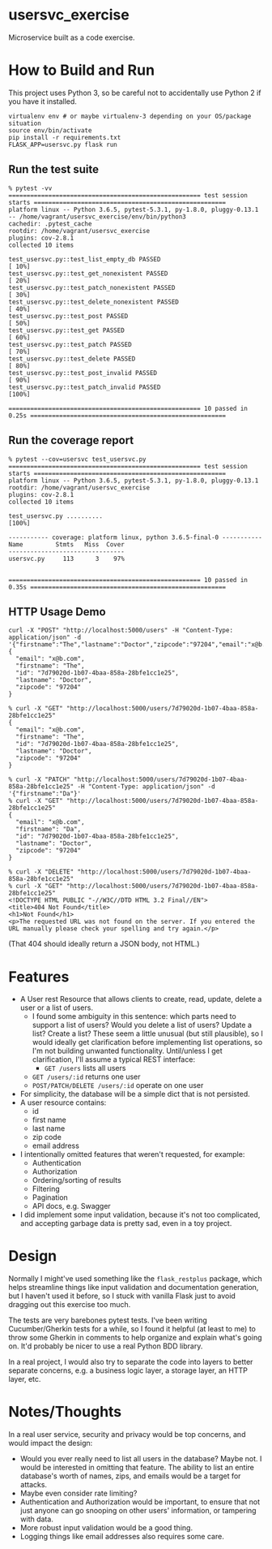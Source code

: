# usersvc_exercise
Microservice built as a code exercise.

# How to Build and Run

This project uses Python 3, so be careful not to accidentally use Python 2 if you have it installed.

    virtualenv env # or maybe virtualenv-3 depending on your OS/package situation
    source env/bin/activate
    pip install -r requirements.txt
    FLASK_APP=usersvc.py flask run

## Run the test suite

```
% pytest -vv
===================================================== test session starts =====================================================
platform linux -- Python 3.6.5, pytest-5.3.1, py-1.8.0, pluggy-0.13.1 -- /home/vagrant/usersvc_exercise/env/bin/python3
cachedir: .pytest_cache
rootdir: /home/vagrant/usersvc_exercise
plugins: cov-2.8.1
collected 10 items

test_usersvc.py::test_list_empty_db PASSED                                                                              [ 10%]
test_usersvc.py::test_get_nonexistent PASSED                                                                            [ 20%]
test_usersvc.py::test_patch_nonexistent PASSED                                                                          [ 30%]
test_usersvc.py::test_delete_nonexistent PASSED                                                                         [ 40%]
test_usersvc.py::test_post PASSED                                                                                       [ 50%]
test_usersvc.py::test_get PASSED                                                                                        [ 60%]
test_usersvc.py::test_patch PASSED                                                                                      [ 70%]
test_usersvc.py::test_delete PASSED                                                                                     [ 80%]
test_usersvc.py::test_post_invalid PASSED                                                                               [ 90%]
test_usersvc.py::test_patch_invalid PASSED                                                                              [100%]

===================================================== 10 passed in 0.25s ======================================================

```

## Run the coverage report

```
% pytest --cov=usersvc test_usersvc.py
===================================================== test session starts =====================================================
platform linux -- Python 3.6.5, pytest-5.3.1, py-1.8.0, pluggy-0.13.1
rootdir: /home/vagrant/usersvc_exercise
plugins: cov-2.8.1
collected 10 items

test_usersvc.py ..........                                                                                              [100%]

----------- coverage: platform linux, python 3.6.5-final-0 -----------
Name         Stmts   Miss  Cover
--------------------------------
usersvc.py     113      3    97%


===================================================== 10 passed in 0.35s ======================================================
```

## HTTP Usage Demo

```
curl -X "POST" "http://localhost:5000/users" -H "Content-Type: application/json" -d '{"firstname":"The","lastname":"Doctor","zipcode":"97204","email":"x@b.com"}'
{
  "email": "x@b.com",
  "firstname": "The",
  "id": "7d79020d-1b07-4baa-858a-28bfe1cc1e25",
  "lastname": "Doctor",
  "zipcode": "97204"
}

% curl -X "GET" "http://localhost:5000/users/7d79020d-1b07-4baa-858a-28bfe1cc1e25"
{
  "email": "x@b.com",
  "firstname": "The",
  "id": "7d79020d-1b07-4baa-858a-28bfe1cc1e25",
  "lastname": "Doctor",
  "zipcode": "97204"
}

% curl -X "PATCH" "http://localhost:5000/users/7d79020d-1b07-4baa-858a-28bfe1cc1e25" -H "Content-Type: application/json" -d '{"firstname":"Da"}'
% curl -X "GET" "http://localhost:5000/users/7d79020d-1b07-4baa-858a-28bfe1cc1e25"
{
  "email": "x@b.com",
  "firstname": "Da",
  "id": "7d79020d-1b07-4baa-858a-28bfe1cc1e25",
  "lastname": "Doctor",
  "zipcode": "97204"
}

% curl -X "DELETE" "http://localhost:5000/users/7d79020d-1b07-4baa-858a-28bfe1cc1e25"
% curl -X "GET" "http://localhost:5000/users/7d79020d-1b07-4baa-858a-28bfe1cc1e25"
<!DOCTYPE HTML PUBLIC "-//W3C//DTD HTML 3.2 Final//EN">
<title>404 Not Found</title>
<h1>Not Found</h1>
<p>The requested URL was not found on the server. If you entered the URL manually please check your spelling and try again.</p>

```

(That 404 should ideally return a JSON body, not HTML.)

# Features

* A User rest Resource that allows clients to create, read, update, delete a user or a list of users.
    * I found some ambiguity in this sentence: which parts need to support a list of users? Would you delete a list of
      users? Update a list? Create a list? These seem a little unusual (but still plausible), so I would ideally get
      clarification before implementing list operations, so I'm not building unwanted functionality. Until/unless I get
      clarification, I'll assume a typical REST interface:
        * `GET /users` lists all users
	* `GET /users/:id` returns one user
	* `POST/PATCH/DELETE /users/:id` operate on one user
* For simplicity, the database will be a simple dict that is not persisted.
* A user resource contains:
    * id
    * first name
    * last name
    * zip code
    * email address
* I intentionally omitted features that weren't requested, for example:
    * Authentication
    * Authorization
    * Ordering/sorting of results
    * Filtering
    * Pagination
    * API docs, e.g. Swagger
* I did implement some input validation, because it's not too complicated, and accepting garbage data is pretty sad,
  even in a toy project.

# Design

Normally I might've used something like the `flask_restplus` package, which helps streamline things like input
validation and documentation generation, but I haven't used it before, so I stuck with vanilla Flask just to avoid
dragging out this exercise too much.

The tests are very barebones pytest tests. I've been writing Cucumber/Gherkin tests for a while, so I found it helpful
(at least to me) to throw some Gherkin in comments to help organize and explain what's going on. It'd probably be nicer
to use a real Python BDD library.

In a real project, I would also try to separate the code into layers to better separate concerns, e.g. a business logic
layer, a storage layer, an HTTP layer, etc.

# Notes/Thoughts

In a real user service, security and privacy would be top concerns, and would impact the design:

* Would you ever really need to list all users in the database? Maybe not. I would be interested in omitting that
  feature. The ability to list an entire database's worth of names, zips, and emails would be a target for attacks.
* Maybe even consider rate limiting?
* Authentication and Authorization would be important, to ensure that not just anyone can go snooping on other users'
  information, or tampering with data.
* More robust input validation would be a good thing.
* Logging things like email addresses also requires some care.

